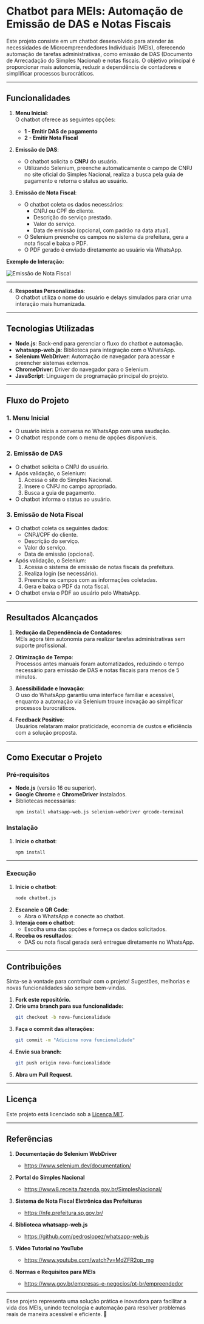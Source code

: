 
# **Chatbot para MEIs: Automação de Emissão de DAS e Notas Fiscais**

Este projeto consiste em um chatbot desenvolvido para atender às necessidades de Microempreendedores Individuais (MEIs), oferecendo automação de tarefas administrativas, como emissão de DAS (Documento de Arrecadação do Simples Nacional) e notas fiscais. O objetivo principal é proporcionar mais autonomia, reduzir a dependência de contadores e simplificar processos burocráticos.

---

## **Funcionalidades**
1. **Menu Inicial**:  
   O chatbot oferece as seguintes opções:
   - **1 - Emitir DAS de pagamento**  
   - **2 - Emitir Nota Fiscal**

2. **Emissão de DAS**:  
   - O chatbot solicita o **CNPJ** do usuário.
   - Utilizando Selenium, preenche automaticamente o campo de CNPJ no site oficial do Simples Nacional, realiza a busca pela guia de pagamento e retorna o status ao usuário.

3. **Emissão de Nota Fiscal**:  
   - O chatbot coleta os dados necessários:
     - CNPJ ou CPF do cliente.
     - Descrição do serviço prestado.
     - Valor do serviço.
     - Data de emissão (opcional, com padrão na data atual).
   - O Selenium preenche os campos no sistema da prefeitura, gera a nota fiscal e baixa o PDF.
   - O PDF gerado é enviado diretamente ao usuário via WhatsApp.

**Exemplo de Interação:**

![Emissão de Nota Fiscal](https://github.com/LouiseALD/Imagens/emissao_nf.jpg)

---

4. **Respostas Personalizadas**:  
   O chatbot utiliza o nome do usuário e delays simulados para criar uma interação mais humanizada.

---

## **Tecnologias Utilizadas**
- **Node.js**: Back-end para gerenciar o fluxo do chatbot e automação.
- **whatsapp-web.js**: Biblioteca para integração com o WhatsApp.
- **Selenium WebDriver**: Automação de navegador para acessar e preencher sistemas externos.
- **ChromeDriver**: Driver do navegador para o Selenium.
- **JavaScript**: Linguagem de programação principal do projeto.

---

## **Fluxo do Projeto**

### **1. Menu Inicial**
- O usuário inicia a conversa no WhatsApp com uma saudação.
- O chatbot responde com o menu de opções disponíveis.

### **2. Emissão de DAS**
- O chatbot solicita o CNPJ do usuário.
- Após validação, o Selenium:
  1. Acessa o site do Simples Nacional.
  2. Insere o CNPJ no campo apropriado.
  3. Busca a guia de pagamento.
- O chatbot informa o status ao usuário.

### **3. Emissão de Nota Fiscal**
- O chatbot coleta os seguintes dados:
  - CNPJ/CPF do cliente.
  - Descrição do serviço.
  - Valor do serviço.
  - Data de emissão (opcional).
- Após validação, o Selenium:
  1. Acessa o sistema de emissão de notas fiscais da prefeitura.
  2. Realiza login (se necessário).
  3. Preenche os campos com as informações coletadas.
  4. Gera e baixa o PDF da nota fiscal.
- O chatbot envia o PDF ao usuário pelo WhatsApp.

---

## **Resultados Alcançados**
1. **Redução da Dependência de Contadores**:  
   MEIs agora têm autonomia para realizar tarefas administrativas sem suporte profissional.
   
2. **Otimização de Tempo**:  
   Processos antes manuais foram automatizados, reduzindo o tempo necessário para emissão de DAS e notas fiscais para menos de 5 minutos.

3. **Acessibilidade e Inovação**:  
   O uso do WhatsApp garantiu uma interface familiar e acessível, enquanto a automação via Selenium trouxe inovação ao simplificar processos burocráticos.

4. **Feedback Positivo**:  
   Usuários relataram maior praticidade, economia de custos e eficiência com a solução proposta.

---

## **Como Executar o Projeto**

### **Pré-requisitos**
- **Node.js** (versão 16 ou superior).
- **Google Chrome** e **ChromeDriver** instalados.
- Bibliotecas necessárias:
  ```bash
  npm install whatsapp-web.js selenium-webdriver qrcode-terminal
  ```
### **Instalação**
1. **Inicie o chatbot**:
   ```bash
   npm install
   ```
---

### **Execução**
1. **Inicie o chatbot**:
   ```bash
   node chatbot.js
   ```
2. **Escaneie o QR Code**:
   - Abra o WhatsApp e conecte ao chatbot.
3. **Interaja com o chatbot**:
   - Escolha uma das opções e forneça os dados solicitados.
4. **Receba os resultados**:
   - DAS ou nota fiscal gerada será entregue diretamente no WhatsApp.

---

## **Contribuições**
Sinta-se à vontade para contribuir com o projeto! Sugestões, melhorias e novas funcionalidades são sempre bem-vindas.

1. **Fork este repositório.**
2. **Crie uma branch para sua funcionalidade:**
   ```bash
   git checkout -b nova-funcionalidade
   ```
3. **Faça o commit das alterações:**
   ```bash
   git commit -m "Adiciona nova funcionalidade"
   ```
4. **Envie sua branch:**
   ```bash
   git push origin nova-funcionalidade
   ```
5. **Abra um Pull Request.**

---

## **Licença**
Este projeto está licenciado sob a [Licença MIT](LICENSE).

---

## **Referências**
1. **Documentação do Selenium WebDriver**  
   - https://www.selenium.dev/documentation/  

2. **Portal do Simples Nacional**  
   - https://www8.receita.fazenda.gov.br/SimplesNacional/  

3. **Sistema de Nota Fiscal Eletrônica das Prefeituras**  
   - https://nfe.prefeitura.sp.gov.br/  

4. **Biblioteca whatsapp-web.js**  
   - https://github.com/pedroslopez/whatsapp-web.js  

5. **Vídeo Tutorial no YouTube**  
   - https://www.youtube.com/watch?v=MdZFR2op_mg  

6. **Normas e Requisitos para MEIs**  
   - https://www.gov.br/empresas-e-negocios/pt-br/empreendedor  

---

Esse projeto representa uma solução prática e inovadora para facilitar a vida dos MEIs, unindo tecnologia e automação para resolver problemas reais de maneira acessível e eficiente. 🚀
